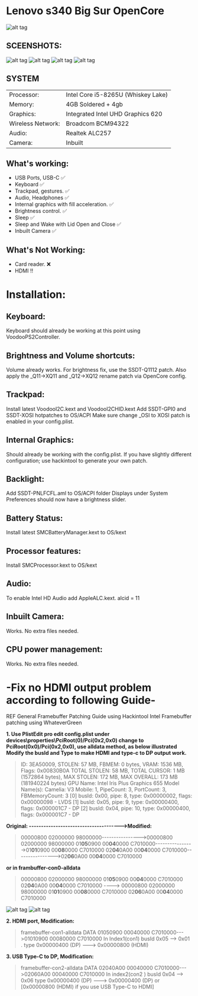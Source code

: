 # Lenovo s340 Big Sur OpenCore 

![alt tag](https://i.ibb.co/RzW810W/Lenovo.png "Lenovo s340")​

## SCEENSHOTS:
![alt tag](https://i.ibb.co/Sf6wDQ4/2020-09-06-20-26-03.png "Lenovo s340")​
![alt tag](https://i.ibb.co/SwCYHfc/2020-09-06-20-25-12.png "Lenovo s340")​
![alt tag](https://i.ibb.co/Gn9V3Bv/2020-09-06-15-43-19.png "Lenovo s340")​
![alt tag](https://i.ibb.co/yV2Bm52/2020-09-06-15-31-36.png "Lenovo s340")​



## SYSTEM

|||
|----------------|------------------------------------------------------------|
|Processor:| Intel Core  i5-8265U (Whiskey Lake) |
|Memory:          |4GB Soldered + 4gb  |         
|Graphics:         |Integrated Intel UHD Graphics 620|
|Wireless Network:          |Broadcom BCM94322|
|Audio:        |Realtek ALC257 |
|Camera:          |Inbuilt|

## What's working:
  - USB Ports, USB-C :white_check_mark:
  - Keyboard :white_check_mark:
  - Trackpad, gestures. :white_check_mark:
  - Audio, Headphones :white_check_mark:
  - Internal graphics with fill acceleration. :white_check_mark:
  - Brightness control. :white_check_mark:
  - Sleep :white_check_mark:
  - Sleep and Wake with Lid Open and Close :white_check_mark:
  - Inbuilt Camera :white_check_mark:

## What's Not Working:
  - Card reader. :x:
  - HDMI :bangbang:




# Installation:

## Keyboard:
Keyboard should already be working at this point using VoodooPS2Controller.

## Brightness and Volume shortcuts:
Volume already works. For brightness fix, use the SSDT-Q1112 patch.
Also apply the _Q11->XQ11 and _Q12->XQ12 rename patch via OpenCore config.

## Trackpad:
Install latest VoodooI2C.kext and VoodooI2CHID.kext
Add SSDT-GPI0 and SSDT-XOSI hotpatches to OS/ACPI 
Make sure change _OSI to XOSI patch is enabled in your config.plist.

## Internal Graphics:
Should already be working with the config.plist. If you have slightly different configuration; use hackintool to generate your own patch.

## Backlight:
Add SSDT-PNLFCFL.aml to OS/ACPI folder
Displays under System Preferences should now have a brightness slider.

## Battery Status:
Install latest SMCBatteryManager.kext to OS/kext

## Processor features:
Install SMCProcessor.kext to OS/kext

## Audio:
To enable Intel HD Audio add AppleALC.kext.
alcid = 11

## Inbuilt Camera:
Works. No extra files needed.

## CPU power management:
Works. No extra files needed.

# -Fix no HDMI output problem according to following Guide-

REF General Framebuffer Patching Guide using Hackintool
Intel Framebuffer patching using WhateverGreen

**1. Use PlistEdit pro edit config.plist under devices\properties\PciRoot(0)/Pci(0x2,0x0) change to PciRoot(0x0)/Pci(0x2,0x0), use alldata method, as below illustrated Modify the busId and Type to make HDMI and type-c to DP output work.**

>ID: 3EA50009, STOLEN: 57 MB, FBMEM: 0 bytes, VRAM: 1536 MB, Flags: 0x00830B0A
TOTAL STOLEN: 58 MB, TOTAL CURSOR: 1 MB (1572864 bytes), MAX STOLEN: 172 MB, MAX OVERALL: 173 MB (181940224 bytes)
GPU Name: Intel Iris Plus Graphics 655
Model Name(s):
Camelia: V3
Mobile: 1, PipeCount: 3, PortCount: 3, FBMemoryCount: 3
[0] busId: 0x00, pipe: 8, type: 0x00000002, flags: 0x00000098 - LVDS
[1] busId: 0x05, pipe: 9, type: 0x00000400, flags: 0x000001C7 - DP
[2] busId: 0x04, pipe: 10, type: 0x00000400, flags: 0x000001C7 - DP

**Original: -------------------------------------->Modified:**
>00000800 02000000 98000000---------------->00000800 02000000 98000000
01**05**0900 00**04**0000 C7010000---------------->01**01**0900 00**08**0000 C7010000
02**04**0A00 00**04**0000 C7010000---------------->02**06**0A00 00**04**0000 C7010000

**or in frambuffer-con0-alldata**
>00000800 02000000 98000000 01**05**0900 00**04**0000 C7010000 02**04**0A00 00**04**0000 C7010000 ---->
00000800 02000000 98000000 01**01**0900 00**08**0000 C7010000 02**06**0A00 00**04**0000 C7010000

![alt tag](https://i.ibb.co/kDXqQpj/3.png "Lenovo s340")​
![alt tag](https://i.ibb.co/HqZzRrc/4.png "Lenovo s340")​

**2. HDMI port, Modification:** 
>framebuffer-con1-alldata DATA 01050900 00040000 C7010000--->01010900 00080000 C7010000
In Index1(con1) busId 0x05 --> 0x01 . type 0x00000400 (DP) ---> 0x00000800 (HDMI)

**3. USB Type-C to DP, Modification:**
>framebuffer-con2-alldata DATA 02040A00 00040000 C7010000--->02060A00 00040000 C7010000
In index2(con2 ) busId 0x04 --> 0x06 type 0x00000400 (DP) ---> 0x00000400 (DP) or [0x00000800 (HDMI) if you use USB Type-C to HDMI]
